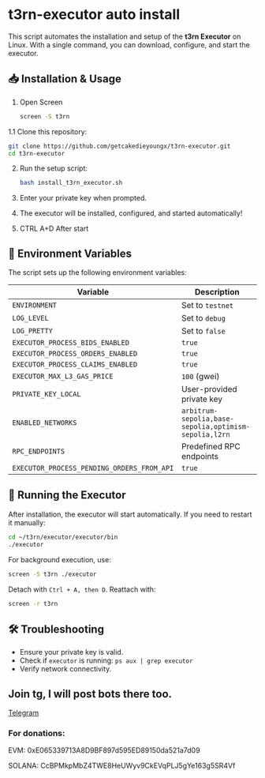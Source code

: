 # t3rn-executor auto install

This script automates the installation and setup of the **t3rn Executor** on Linux. With a single command, you can download, configure, and start the executor.



## 📥 Installation & Usage

1. Open Screen
   ```bash
   screen -S t3rn
   ```

1.1 Clone this repository:
   ```bash
   git clone https://github.com/getcakedieyoungx/t3rn-executor.git
   cd t3rn-executor
   ```

2. Run the setup script:
   ```bash
   bash install_t3rn_executor.sh
   ```

3. Enter your private key when prompted.

4. The executor will be installed, configured, and started automatically!

5. CTRL A+D After start

## 🔧 Environment Variables

The script sets up the following environment variables:

| Variable | Description |
|----------|-------------|
| `ENVIRONMENT` | Set to `testnet` |
| `LOG_LEVEL` | Set to `debug` |
| `LOG_PRETTY` | Set to `false` |
| `EXECUTOR_PROCESS_BIDS_ENABLED` | `true` |
| `EXECUTOR_PROCESS_ORDERS_ENABLED` | `true` |
| `EXECUTOR_PROCESS_CLAIMS_ENABLED` | `true` |
| `EXECUTOR_MAX_L3_GAS_PRICE` | `100` (gwei) |
| `PRIVATE_KEY_LOCAL` | User-provided private key |
| `ENABLED_NETWORKS` | `arbitrum-sepolia,base-sepolia,optimism-sepolia,l2rn` |
| `RPC_ENDPOINTS` | Predefined RPC endpoints |
| `EXECUTOR_PROCESS_PENDING_ORDERS_FROM_API` | `true` |

## 🚀 Running the Executor

After installation, the executor will start automatically. If you need to restart it manually:
```bash
cd ~/t3rn/executor/executor/bin
./executor
```

For background execution, use:
```bash
screen -S t3rn ./executor
```
Detach with `Ctrl + A, then D`. Reattach with:
```bash
screen -r t3rn
```

## 🛠 Troubleshooting
- Ensure your private key is valid.
- Check if `executor` is running: `ps aux | grep executor`
- Verify network connectivity.

## Join tg, I will post bots there too.
[Telegram](https://t.me/getcakedieyoungx)

### For donations:
EVM:
0xE065339713A8D9BF897d595ED89150da521a7d09

SOLANA:
CcBPMkpMbZ4TWE8HeUWyv9CkEVqPLJ5gYe163g5SR4Vf

